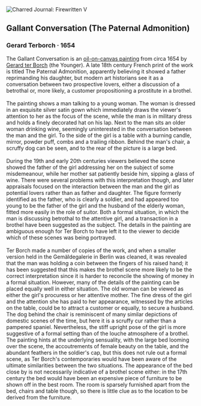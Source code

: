 <div class="artwork-of-the-day">
  <div class="container">
    <div class="img-wrapper">
      <img
        src="https://uploads4.wikiart.org/images/gerard-terborch/gallant-conversation-the-paternal-admonition.jpg!Large.jpg"
        alt="Charred Journal: Firewritten V" />
    </div>
    <div class="artwork-detail">
      <div class="artwork-origin"> 
        <h2 class="artwork-name">Gallant Conversation (The Paternal Admonition)</h2>
        <h3 class="artist">
          Gerard Terborch
                    ·  1654
        </h3>
      </div>
      <p class="description">
        <span class="artwork-description-text ng-binding" ng-bind-html="viewModel.ArtworkOfTheDay.Description | unsafe">The Gallant Conversation is an <a target="_blank" href="/en/paintings-by-media/oil-on-sacking">oil-on-canvas painting</a> from circa 1654 by <a target="_blank" href="/en/gerard-terborch">Gerard ter Borch</a> (the Younger). A late 18th century French print of the work is titled The Paternal Admonition, apparently believing it showed a father reprimanding his daughter, but modern art historians see it as a conversation between two prospective lovers, either a discussion of a betrothal or, more likely, a customer propositioning a prostitute in a brothel.
<br>
<br>The painting shows a man talking to a young woman. The woman is dressed in an exquisite silver satin gown which immediately draws the viewer's attention to her as the focus of the scene, while the man is in military dress and holds a finely decorated hat on his lap. Next to the man sits an older woman drinking wine, seemingly uninterested in the conversation between the man and the girl. To the side of the girl is a table with a burning candle, mirror, powder puff, combs and a trailing ribbon. Behind the man's chair, a scruffy dog can be seen, and to the rear of the picture is a large bed.
<br>
<br>During the 19th and early 20th centuries viewers believed the scene showed the father of the girl addressing her on the subject of some misdemeanour, while her mother sat patiently beside him, sipping a glass of wine. There were several problems with this interpretation though, and later appraisals focused on the interaction between the man and the girl as potential lovers rather than as father and daughter. The figure formerly identified as the father, who is clearly a soldier, and had appeared too young to be the father of the girl and the husband of the elderly woman, fitted more easily in the role of suitor. Both a formal situation, in which the man is discussing betrothal to the attentive girl, and a transaction in a brothel have been suggested as the subject. The details in the painting are ambiguous enough for Ter Borch to have left it to the viewer to decide which of these scenes was being portrayed.
<br>
<br>Ter Borch made a number of copies of the work, and when a smaller version held in the Gemäldegalerie in Berlin was cleaned, it was revealed that the man was holding a coin between the fingers of his raised hand; it has been suggested that this makes the brothel scene more likely to be the correct interpretation since it is harder to reconcile the showing of money in a formal situation. However, many of the details of the painting can be placed equally well in either situation. The old woman can be viewed as either the girl's procuress or her attentive mother. The fine dress of the girl and the attention she has paid to her appearance, witnessed by the articles on the table, could be to attract a customer or equally, to secure a husband. The dog behind the chair is reminiscent of many similar depictions of domestic scenes of the time, but here it is a scruffy cur rather than a pampered spaniel. Nevertheless, the stiff upright pose of the girl is more suggestive of a formal setting than of the louche atmosphere of a brothel. The painting hints at the underlying sensuality, with the large bed looming over the scene, the accoutrements of female beauty on the table, and the abundant feathers in the soldier's cap, but this does not rule out a formal scene, as Ter Borch's contemporaries would have been aware of the ultimate similarities between the two situations. The appearance of the bed close by is not necessarily indicative of a brothel scene either: in the 17th century the bed would have been an expensive piece of furniture to be shown off in the best room. The room is sparsely furnished apart from the bed, chairs and table though, so there is little clue as to the location to be derived from the furniture.</span>
                        <div class="text-shadow-container" ng-show="showShadow" style=""></div>
      </p>
    </div>
  </div>

</div>
